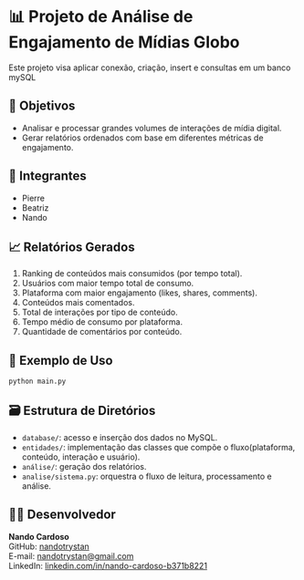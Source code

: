 # 📊 Projeto de Análise de Engajamento de Mídias Globo

Este projeto visa aplicar conexão, criação, insert e consultas em um banco mySQL

## 🧠 Objetivos
- Analisar e processar grandes volumes de interações de mídia digital.
- Gerar relatórios ordenados com base em diferentes métricas de engajamento.

## 👥 Integrantes
- Pierre
- Beatriz  
- Nando  

## 📈 Relatórios Gerados
1. Ranking de conteúdos mais consumidos (por tempo total).
2. Usuários com maior tempo total de consumo.
3. Plataforma com maior engajamento (likes, shares, comments).
4. Conteúdos mais comentados.
5. Total de interações por tipo de conteúdo.
6. Tempo médio de consumo por plataforma.
7. Quantidade de comentários por conteúdo.

## 🧪 Exemplo de Uso

```bash
python main.py
```

## 🗃️ Estrutura de Diretórios
- `database/`: acesso e inserção dos dados no MySQL.
- `entidades/`: implementação das classes que compõe o fluxo(plataforma, conteúdo, interação e usuário).
- `análise/`: geração dos relatórios.
- `analise/sistema.py`: orquestra o fluxo de leitura, processamento e análise.

## 👨‍💻 Desenvolvedor

**Nando Cardoso**  
GitHub: [nandotrystan](https://github.com/nandotrystan)  
E-mail: nandotrystan@gmail.com  
LinkedIn: [linkedin.com/in/nando-cardoso-b371b8221](https://www.linkedin.com/in/nando-cardoso-b371b8221/)